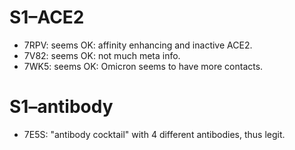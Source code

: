 S1–ACE2
=======

* 7RPV: seems OK: affinity enhancing and inactive ACE2.
* 7V82: seems OK: not much meta info.
* 7WK5: seems OK: Omicron seems to have more contacts.

S1–antibody
===========

* 7E5S: "antibody cocktail" with 4 different antibodies, thus legit.
